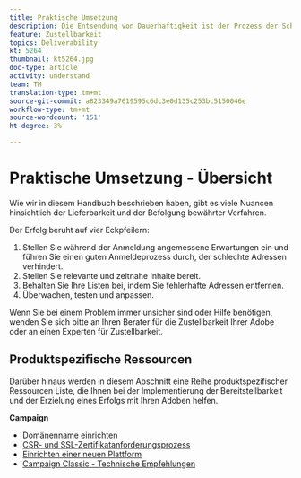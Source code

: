 ```yaml
---
title: Praktische Umsetzung
description: Die Entsendung von Dauerhaftigkeit ist der Prozess der Schaffung eines konsistenten Entsendungsvolumens und einer konsistenten Strategie, um den Ruf des ISP zu erhalten.
feature: Zustellbarkeit
topics: Deliverability
kt: 5264
thumbnail: kt5264.jpg
doc-type: article
activity: understand
team: TM
translation-type: tm+mt
source-git-commit: a823349a7619595c6dc3e0d135c253bc5150046e
workflow-type: tm+mt
source-wordcount: '151'
ht-degree: 3%

---
```



# Praktische Umsetzung - Übersicht

Wie wir in diesem Handbuch beschrieben haben, gibt es viele Nuancen hinsichtlich der Lieferbarkeit und der Befolgung bewährter Verfahren.

Der Erfolg beruht auf vier Eckpfeilern:

1. Stellen Sie während der Anmeldung angemessene Erwartungen ein und führen Sie einen guten Anmeldeprozess durch, der schlechte Adressen verhindert.
2. Stellen Sie relevante und zeitnahe Inhalte bereit.
3. Behalten Sie Ihre Listen bei, indem Sie fehlerhafte Adressen entfernen.
4. Überwachen, testen und anpassen.

Wenn Sie bei einem Problem immer unsicher sind oder Hilfe benötigen, wenden Sie sich bitte an Ihren Berater für die Zustellbarkeit Ihrer Adobe oder an einen Experten für Zustellbarkeit.

## Produktspezifische Ressourcen

Darüber hinaus werden in diesem Abschnitt eine Reihe produktspezifischer Ressourcen Liste, die Ihnen bei der Implementierung der Bereitstellbarkeit und der Erzielung eines Erfolgs mit Ihren Adoben helfen.

**Campaign**

* [Domänenname einrichten](/help/putting-it-in-practice/ac-domain-name-setup.md)
* [CSR- und SSL-Zertifikatanforderungsprozess](/help/putting-it-in-practice/ac-ssl-certificate-request.md)
* [Einrichten einer neuen Plattform](/help/putting-it-in-practice/ac-starting-new-platform.md)
* [Campaign Classic - Technische Empfehlungen](/help/putting-it-in-practice/acc-technical-recommendations.md)
